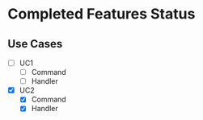 ﻿# Completed Features Status

## Use Cases

* [ ] UC1
  * [ ] Command
  * [ ] Handler
* [X] UC2
  * [X] Command
  * [X] Handler
